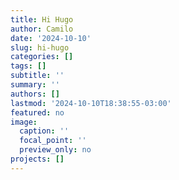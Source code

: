 ```yaml
---
title: Hi Hugo
author: Camilo
date: '2024-10-10'
slug: hi-hugo
categories: []
tags: []
subtitle: ''
summary: ''
authors: []
lastmod: '2024-10-10T18:38:55-03:00'
featured: no
image:
  caption: ''
  focal_point: ''
  preview_only: no
projects: []
---
```

